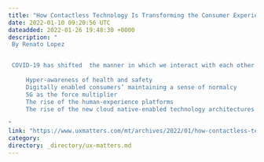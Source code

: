 ```yaml
---
title: "How Contactless Technology Is Transforming the Consumer Experience"
date: 2022-01-10 09:20:56 UTC
dateadded: 2022-01-26 19:48:30 +0000
description: "
 By Renato Lopez 


 COVID-19 has shifted  the manner in which we interact with each other and with our surroundings—in ways both large and small. The physical health of themselves and their families are the top concerns of consumers worldwide, and this shift in their thinking has accelerated the growth of the contactless economy. A recent report from Deloitte, “Contactless Economy: Are you prepared?” defines five drivers of the contactless economy that will persist far beyond the COVID-19 crisis: 
 
     Hyper-awareness of health and safety 
     Digitally enabled consumers’ maintaining a sense of normalcy 
     5G as the force multiplier 
     The rise of the human-experience platforms 
     The rise of the new cloud native-enabled technology architectures Read More 
 
"
link: "https://www.uxmatters.com/mt/archives/2022/01/how-contactless-technology-is-transforming-the-consumer-experience.php"
category:
directory: _directory/ux-matters.md
---
```

